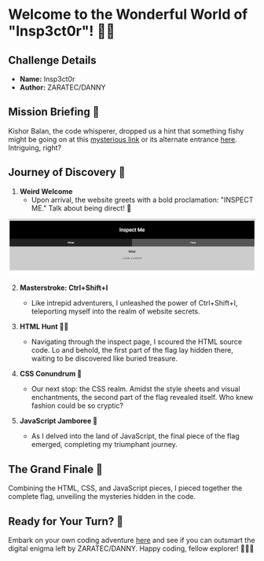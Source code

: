 # Welcome to the Wonderful World of "Insp3ct0r"! 🕵️‍♂️

## Challenge Details

- **Name:** Insp3ct0r
- **Author:** ZARATEC/DANNY

## Mission Briefing 🚀

Kishor Balan, the code whisperer, dropped us a hint that something fishy might be going on at this [mysterious link](https://jupiter.challenges.picoctf.org/problem/41511/) or its alternate entrance [here](http://jupiter.challenges.picoctf.org:41511). Intriguing, right?

## Journey of Discovery 🧭

1. **Weird Welcome**
   - Upon arrival, the website greets with a bold proclamation: "INSPECT ME." Talk about being direct! 🤔
<img src="https://github.com/emareeeb/picoCTF-writeups/blob/main/Web_Exploitation/Insp3ct0r/inspector_homepage.png?raw=true" alt="Logo"/>


2. **Masterstroke: Ctrl+Shift+I**
   - Like intrepid adventurers, I unleashed the power of Ctrl+Shift+I, teleporting myself into the realm of website secrets.

3. **HTML Hunt 🕵️‍♀️**
   - Navigating through the inspect page, I scoured the HTML source code. Lo and behold, the first part of the flag lay hidden there, waiting to be discovered like buried treasure.

4. **CSS Conundrum 🎨**
   - Our next stop: the CSS realm. Amidst the style sheets and visual enchantments, the second part of the flag revealed itself. Who knew fashion could be so cryptic?

5. **JavaScript Jamboree 🚀**
   - As I delved into the land of JavaScript, the final piece of the flag emerged, completing my triumphant journey.

## The Grand Finale 🚩

Combining the HTML, CSS, and JavaScript pieces, I pieced together the complete flag, unveiling the mysteries hidden in the code.

## Ready for Your Turn? 🎉

Embark on your own coding adventure [here](https://jupiter.challenges.picoctf.org/problem/41511/) and see if you can outsmart the digital enigma left by ZARATEC/DANNY. Happy coding, fellow explorer! 🚀🏴‍☠️
